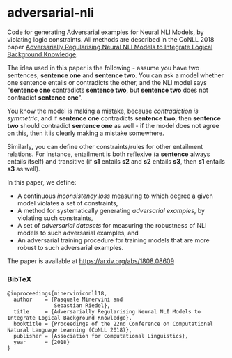 # adversarial-nli

Code for generating Adversarial examples for Neural NLI Models, by violating logic constraints. All methods are described in the CoNLL 2018 paper [Adversarially Regularising Neural NLI Models to Integrate Logical Background Knowledge](https://arxiv.org/abs/1808.08609).

The idea used in this paper is the following - assume you have two sentences, **sentence one** and **sentence two**. You can ask a model whether one sentence
entails or contradicts the other, and the NLI model says "**sentence one** contradicts **sentence two**, but **sentence two** does not contradict **sentence one**".

You know the model is making a mistake, because *contradiction is symmetric*, and if **sentence one** contradicts **sentence two**, then **sentence two** should contradict **sentence one** as well - if the model does not agree on this, then it is clearly making a mistake somewhere.

Similarly, you can define other constraints/rules for other entailment relations. For instance, entailment is both reflexive (a **sentence** always entails itself) and transitive (if **s1** entails **s2** and **s2** entails **s3**, then **s1** entails **s3** as well).

In this paper, we define:
- A continuous _inconsistency loss_ measuring to which degree a given model violates a set of constraints,
- A method for systematically generating _adversarial examples_, by violating such constraints,
- A set of _adversarial datasets_ for measuring the robustness of NLI models to such adversarial examples, and
- An adversarial training procedure for training models that are more robust to such adversarial examples.

The paper is available at https://arxiv.org/abs/1808.08609


### BibTeX

```
@inproceedings{minerviniconll18,
  author    = {Pasquale Minervini and
               Sebastian Riedel},
  title     = {Adversarially Regularising Neural NLI Models to Integrate Logical Background Knowledge},
  booktitle = {Proceedings of the 22nd Conference on Computational Natural Language Learning (CoNLL 2018)},
  publisher = {Association for Computational Linguistics},
  year      = {2018}
}
```
